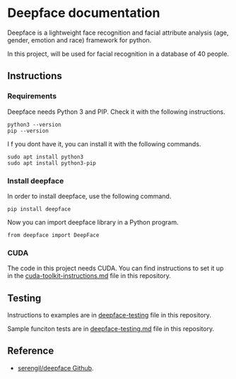 # Deepface documentation

Deepface is a lightweight face recognition and facial attribute analysis (age, gender, emotion and race) framework for python.

In this project, will be used for facial recognition in a database of 40 people.

## Instructions

### Requirements
Deepface needs Python 3 and PIP. Check it with the following instructions.
```
python3 --version
pip --version
```
I f you dont have it, you can install it with the following commands.
```
sudo apt install python3
sudo apt install python3-pip
```

### Install deepface

In order to install deepface, use the following command.
```
pip install deepface
```
Now you can import deepface library in a Python program.
```
from deepface import DeepFace
```

### CUDA

The code in this project needs CUDA. You can find instructions to set it up in the [cuda-toolkit-instructions.md](https://github.com/hugoescalpelo/data-visualization/blob/main/CUDA/cuda-toolkit-instructons.md) file in this repository.
## Testing
 
 Instructions to examples are in [deepface-testing]() file in this repository.

 Sample funciton tests are in [deepface-testing.md](https://github.com/hugoescalpelo/data-visualization/blob/main/deepface/deepface-testing.md) file in this repository.

## Reference

- [serengil/deepface Github](https://github.com/serengil/deepface).